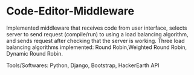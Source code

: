 # Code-Editor-Middleware
Implemented middleware that receives code from user interface, selects server to send request (compile/run) to using a load balancing algorithm, and sends request after checking that the server is working. Three load balancing algorithms implemented: Round Robin,Weighted Round Robin, Dynamic Round Robin.

Tools/Softwares: Python, Django, Bootstrap, HackerEarth API
